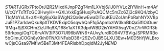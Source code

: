 $START$JGRx7PtoOrJi2R2MixdKJnpPZgT4m1LXVbj6/iJ0iYVLc2lYWnH+m4AfU/cQYTxTtTcGC3HwyH++GXLVxkEgSHuojPxAQCMc5mZc6Zj3c9KQ4/zbyCTIqMbYxLX+zXHKg9juXiaSWgN2Qx6ewEwaDlTcuKEUZoUmPbRahNYXV8pJuE1PZarIdwQku8pXTKDVExipO5sqwhQnFfq5ApmbzlW3knBbQa5lfIOiOuer1fMq+SjSXCHmZizURq8X/168e1aXTK3dpdWBD2isYAHX5sqV0oZ7irWGR3b59rkpxg/Oq7C6rvA1V3IP3O7UI96bWtN6+AUvy/urdRO94V7BVlgJSPRMRBo5bGlmuCOGh8yXkh0TN/OiNFabD38+29ZvOJB5GLXU3Ew+M0D5hYjWLBrowCjsCGsa97Mfiw5BeT3Mt4FEARlsbhDpqIdM2JyN$END$